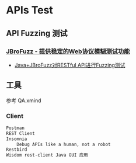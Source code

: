 # APIs Test

## API Fuzzing 测试

### [JBroFuzz - 提供稳定的Web协议模糊测试功能](https://www.owasp.org/index.php/JBroFuzz)
* [Java+JBroFuzz对RESTful API进行Fuzzing测试](https://www.cnblogs.com/zelat/p/5389991.html)

## 工具
参考 QA.xmind

### Client
```md
Postman
REST Client
Insomnia
	Debug APIs like a human, not a robot
Restbird
Wisdom rest-client Java GUI 应用
```
